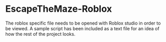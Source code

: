 # EscapeTheMaze-Roblox

The roblox specific file needs to be opened with Roblox studio in order to be viewed.
A sample script has been included as a text file for an idea of how the rest of the project looks.
